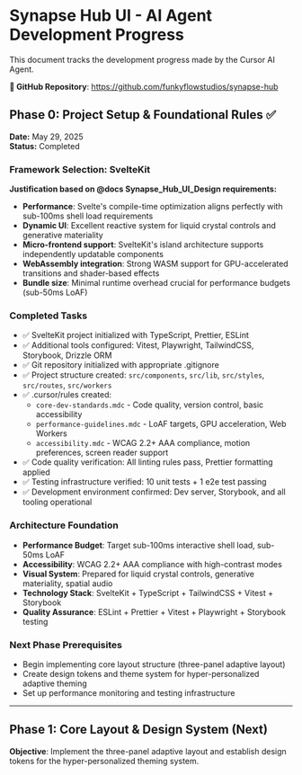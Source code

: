 # Synapse Hub UI - AI Agent Development Progress

This document tracks the development progress made by the Cursor AI Agent.

**🔗 GitHub Repository**: https://github.com/funkyflowstudios/synapse-hub

## Phase 0: Project Setup & Foundational Rules ✅

**Date:** May 29, 2025  
**Status:** Completed

### Framework Selection: SvelteKit
**Justification based on @docs Synapse_Hub_UI_Design requirements:**
- **Performance**: Svelte's compile-time optimization aligns perfectly with sub-100ms shell load requirements
- **Dynamic UI**: Excellent reactive system for liquid crystal controls and generative materiality  
- **Micro-frontend support**: SvelteKit's island architecture supports independently updatable components
- **WebAssembly integration**: Strong WASM support for GPU-accelerated transitions and shader-based effects
- **Bundle size**: Minimal runtime overhead crucial for performance budgets (sub-50ms LoAF)

### Completed Tasks
- ✅ SvelteKit project initialized with TypeScript, Prettier, ESLint
- ✅ Additional tools configured: Vitest, Playwright, TailwindCSS, Storybook, Drizzle ORM
- ✅ Git repository initialized with appropriate .gitignore
- ✅ Project structure created: `src/components`, `src/lib`, `src/styles`, `src/routes`, `src/workers`
- ✅ .cursor/rules created:
  - `core-dev-standards.mdc` - Code quality, version control, basic accessibility
  - `performance-guidelines.mdc` - LoAF targets, GPU acceleration, Web Workers
  - `accessibility.mdc` - WCAG 2.2+ AAA compliance, motion preferences, screen reader support
- ✅ Code quality verification: All linting rules pass, Prettier formatting applied
- ✅ Testing infrastructure verified: 10 unit tests + 1 e2e test passing
- ✅ Development environment confirmed: Dev server, Storybook, and all tooling operational

### Architecture Foundation
- **Performance Budget**: Target sub-100ms interactive shell load, sub-50ms LoAF
- **Accessibility**: WCAG 2.2+ AAA compliance with high-contrast modes
- **Visual System**: Prepared for liquid crystal controls, generative materiality, spatial audio
- **Technology Stack**: SvelteKit + TypeScript + TailwindCSS + Vitest + Storybook
- **Quality Assurance**: ESLint + Prettier + Vitest + Playwright + Storybook testing

### Next Phase Prerequisites
- Begin implementing core layout structure (three-panel adaptive layout)
- Create design tokens and theme system for hyper-personalized adaptive theming
- Set up performance monitoring and testing infrastructure

---

## Phase 1: Core Layout & Design System (Next)
**Objective**: Implement the three-panel adaptive layout and establish design tokens for the hyper-personalized theming system. 